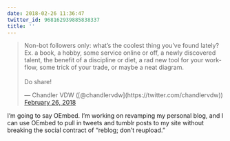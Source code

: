 ```yaml
---
date: 2018-02-26 11:36:47
twitter_id: 968162939885838337
title: ''
---
```


<blockquote class="twitter-tweet"><p lang="en" dir="ltr">Non-bot followers only: what’s the coolest thing you’ve found lately? Ex. a book, a hobby, some service online or off, a newly discovered talent, the benefit of a discipline or diet, a rad new tool for your workflow, some trick of your trade, or maybe a neat diagram.<br><br>Do share!</p>&mdash; Chandler VDW ([@chandlervdw](https://twitter.com/chandlervdw)) <a href="https://twitter.com/chandlervdw/status/968161137849262080?ref_src=twsrc%5Etfw">February 26, 2018</a></blockquote>
<script async src="https://platform.twitter.com/widgets.js" charset="utf-8"></script>

I’m going to say OEmbed. I’m working on revamping my personal blog, and I can use OEmbed to pull in tweets and tumblr posts to my site without breaking the social contract of “reblog; don’t reupload.”
